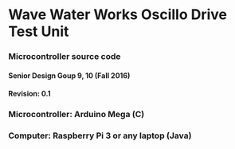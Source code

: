 # Wave Water Works Oscillo Drive Test Unit
### Microcontroller source code
#### Senior Design Goup 9, 10 (Fall 2016)
#### Revision: 0.1

### Microcontroller: Arduino Mega (C)
### Computer: Raspberry Pi 3 or any laptop (Java)